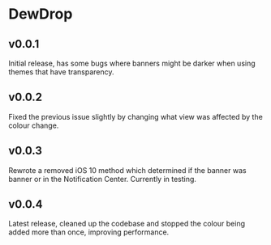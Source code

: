 # DewDrop

## v0.0.1
Initial release, has some bugs where banners might be darker when using themes that have transparency.

## v0.0.2
Fixed the previous issue slightly by changing what view was affected by the colour change.

## v0.0.3
Rewrote a removed iOS 10 method which determined if the banner was banner or in the Notification Center. Currently in testing.

## v0.0.4
Latest release, cleaned up the codebase and stopped the colour being added more than once, improving performance.